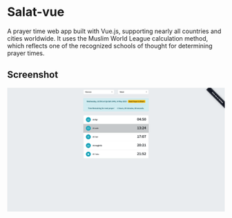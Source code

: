 # Salat-vue

A prayer time web app built with Vue.js, supporting nearly all countries and cities worldwide. It uses the Muslim World League calculation method, which reflects one of the recognized schools of thought for determining prayer times.

## Screenshot

![Salat-Vue](/media/salat-vue.png)
